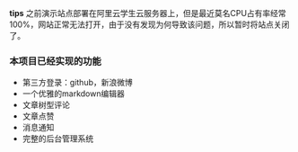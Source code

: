 **tips**
  之前演示站点部署在阿里云学生云服务器上，但是最近莫名CPU占有率经常100%，网站正常无法打开，由于没有发现为何导致该问题，所以暂时将站点关闭了。

### 本项目已经实现的功能
- 第三方登录：github，新浪微博
- 一个优雅的markdown编辑器
- 文章树型评论
- 文章点赞
- 消息通知
- 完整的后台管理系统
